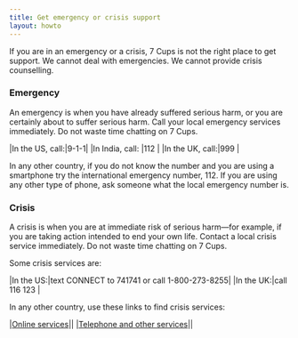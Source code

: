```yaml
---
title: Get emergency or crisis support
layout: howto
---
```

If you are in an emergency or a crisis, 7 Cups is not the right place to get support. We cannot deal with emergencies. We cannot provide crisis counselling.

### Emergency

An emergency is when you have already suffered serious harm, or you are certainly about to suffer serious harm. Call your local emergency services immediately. Do not waste time chatting on 7 Cups.

|In the US, call:|9-1-1|
|In India, call: |112  |
|In the UK, call:|999  |

In any other country, if you do not know the number and you are using a smartphone try the international emergency number, 112. If you are using any other type of phone, ask someone what the local emergency number is. 

### Crisis

A crisis is when you are at immediate risk of serious harm—for example, if you are taking action intended to end your own life. Contact a local crisis service immediately. Do not waste time chatting on 7 Cups.

Some crisis services are:

|In the US:|text CONNECT to 741741 or call 1-800-273-8255|
|In the UK:|call 116 123                                 |

In any other country, use these links to find crisis services:

|[Online services](https://www.iasp.info/resources/Online_Crisis_Intervention_Services/)||
|[Telephone and other services](https://www.iasp.info/resources/Crisis_Centres/)||
